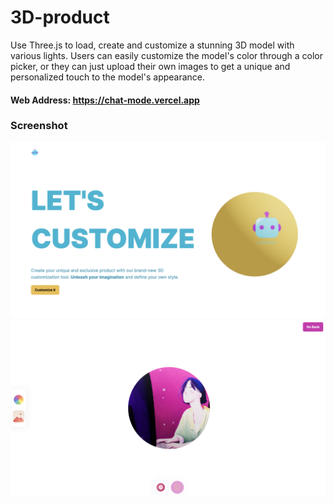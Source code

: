 # 3D-product
Use Three.js to load, create and customize a stunning 3D model with various lights. Users can easily customize the model's color through a color picker, or they can just upload their own images to get a unique and personalized touch to the model's appearance.   
#### Web Address: https://chat-mode.vercel.app

### Screenshot  
<img src="Screenshot 2023-06-04 at 12.24.08 AM.png" alt="Screenshot" style="width: 800px; height: auto;"> <br>
<img src="Screenshot 2023-06-04 at 12.26.36 AM.png" alt="Screenshot" style="width: 800px; height: auto;"> <br>

